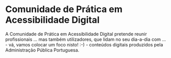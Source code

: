 # Comunidade de Prática em Acessibilidade Digital

A Comunidade de Prática em Acessibilidade Digital pretende reunir profissionais ... mas também utilizadores, que lidam no seu dia-a-dia com ... - vá, vamos colocar um foco nisto! :-) - conteúdos digitais produzidos pela Administração Pública Portuguesa.
